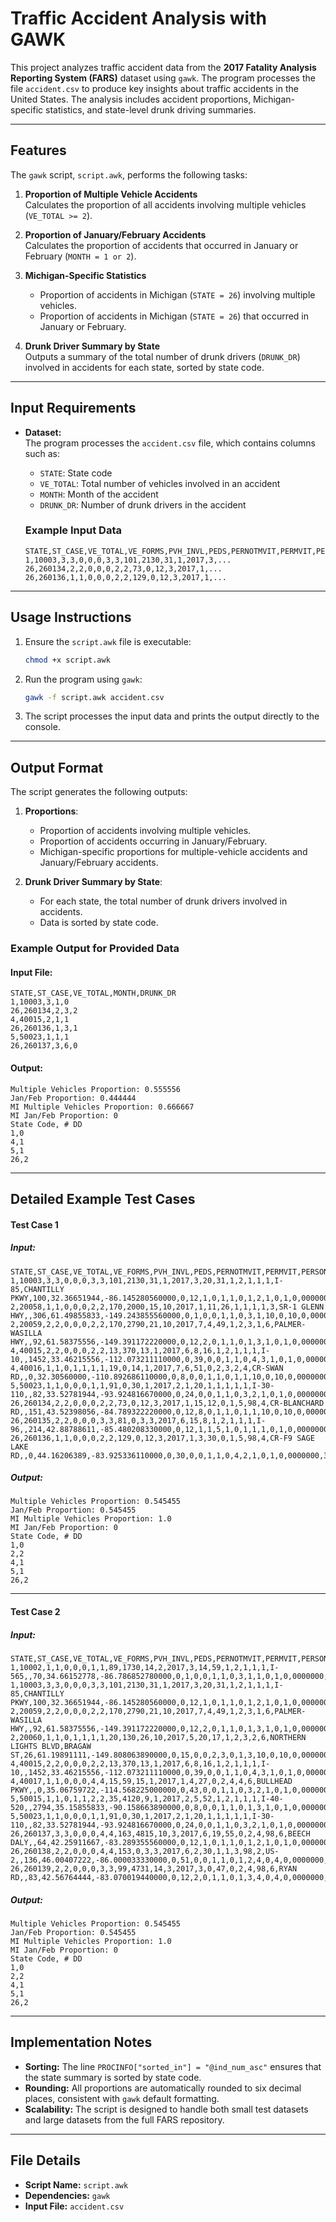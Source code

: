 # Traffic Accident Analysis with GAWK

This project analyzes traffic accident data from the **2017 Fatality Analysis Reporting System (FARS)** dataset using `gawk`. The program processes the file `accident.csv` to produce key insights about traffic accidents in the United States. The analysis includes accident proportions, Michigan-specific statistics, and state-level drunk driving summaries.

---

## Features

The `gawk` script, `script.awk`, performs the following tasks:

1. **Proportion of Multiple Vehicle Accidents**  
   Calculates the proportion of all accidents involving multiple vehicles (`VE_TOTAL >= 2`).

2. **Proportion of January/February Accidents**  
   Calculates the proportion of accidents that occurred in January or February (`MONTH = 1 or 2`).

3. **Michigan-Specific Statistics**  
   - Proportion of accidents in Michigan (`STATE = 26`) involving multiple vehicles.  
   - Proportion of accidents in Michigan (`STATE = 26`) that occurred in January or February.

4. **Drunk Driver Summary by State**  
   Outputs a summary of the total number of drunk drivers (`DRUNK_DR`) involved in accidents for each state, sorted by state code.

---

## Input Requirements

- **Dataset:**  
  The program processes the `accident.csv` file, which contains columns such as:  
  - `STATE`: State code  
  - `VE_TOTAL`: Total number of vehicles involved in an accident  
  - `MONTH`: Month of the accident  
  - `DRUNK_DR`: Number of drunk drivers in the accident  

  ### Example Input Data
  ```csv
  STATE,ST_CASE,VE_TOTAL,VE_FORMS,PVH_INVL,PEDS,PERNOTMVIT,PERMVIT,PERSONS,COUNTY,CITY,DAY,MONTH,YEAR,DAY_WEEK,...
  1,10003,3,3,0,0,0,3,3,101,2130,31,1,2017,3,...
  26,260134,2,2,0,0,0,2,2,73,0,12,3,2017,1,...
  26,260136,1,1,0,0,0,2,2,129,0,12,3,2017,1,...
  ```

---

## Usage Instructions

1. Ensure the `script.awk` file is executable:
   ```bash
   chmod +x script.awk
   ```

2. Run the program using `gawk`:
   ```bash
   gawk -f script.awk accident.csv
   ```

3. The script processes the input data and prints the output directly to the console.

---

## Output Format

The script generates the following outputs:

1. **Proportions**:
   - Proportion of accidents involving multiple vehicles.  
   - Proportion of accidents occurring in January/February.  
   - Michigan-specific proportions for multiple-vehicle accidents and January/February accidents.

2. **Drunk Driver Summary by State**:
   - For each state, the total number of drunk drivers involved in accidents.  
   - Data is sorted by state code.

### Example Output for Provided Data

#### Input File:
```csv
STATE,ST_CASE,VE_TOTAL,MONTH,DRUNK_DR
1,10003,3,1,0
26,260134,2,3,2
4,40015,2,1,1
26,260136,1,3,1
5,50023,1,1,1
26,260137,3,6,0
```

#### Output:
```
Multiple Vehicles Proportion: 0.555556
Jan/Feb Proportion: 0.444444
MI Multiple Vehicles Proportion: 0.666667
MI Jan/Feb Proportion: 0
State Code, # DD
1,0
4,1
5,1
26,2
```

---

## Detailed Example Test Cases

#### Test Case 1

##### Input:
```csv
STATE,ST_CASE,VE_TOTAL,VE_FORMS,PVH_INVL,PEDS,PERNOTMVIT,PERMVIT,PERSONS,COUNTY,CITY,DAY,MONTH,YEAR,DAY_WEEK,HOUR,MINUTE,NHS,RUR_URB,FUNC_SYS,RD_OWNER,ROUTE,TWAY_ID,TWAY_ID2,MILEPT,LATITUDE,LONGITUD,SP_JUR,HARM_EV,MAN_COLL,RELJCT1,RELJCT2,TYP_INT,WRK_ZONE,REL_ROAD,LGT_COND,WEATHER1,WEATHER2,WEATHER,SCH_BUS,RAIL,NOT_HOUR,NOT_MIN,ARR_HOUR,ARR_MIN,HOSP_HR,HOSP_MN,CF1,CF2,CF3,FATALS,DRUNK_DR
1,10003,3,3,0,0,0,3,3,101,2130,31,1,2017,3,20,31,1,2,1,1,1,I-85,CHANTILLY PKWY,100,32.36651944,-86.145280560000,0,12,1,0,1,1,0,1,2,1,0,1,0,0000000,99,99,99,99,88,88,0,0,0,1,0
2,20058,1,1,0,0,0,2,2,170,2000,15,10,2017,1,11,26,1,1,1,1,3,SR-1 GLENN HWY,,306,61.49855833,-149.243855560000,0,1,0,0,1,1,0,3,1,10,0,10,0,0000000,11,27,11,38,11,57,0,0,0,1,1
2,20059,2,2,0,0,0,2,2,170,2790,21,10,2017,7,4,49,1,2,3,1,6,PALMER-WASILLA HWY,,92,61.58375556,-149.391172220000,0,12,2,0,1,1,0,1,3,1,0,1,0,0000000,4,53,4,55,5,11,0,0,0,1,2
4,40015,2,2,0,0,0,2,2,13,370,13,1,2017,6,8,16,1,2,1,1,1,I-10,,1452,33.46215556,-112.073211110000,0,39,0,0,1,1,0,4,3,1,0,1,0,0000000,8,25,8,34,8,48,0,0,0,1,1
4,40016,1,1,0,1,1,1,1,19,0,14,1,2017,7,6,51,0,2,3,2,4,CR-SWAN RD,,0,32.30560000,-110.892686110000,0,8,0,0,1,1,0,1,1,10,0,10,0,0000000,6,51,6,57,88,88,0,0,0,1,0
5,50023,1,1,0,0,0,1,1,91,0,30,1,2017,2,1,20,1,1,1,1,1,I-30-110,,82,33.52781944,-93.924816670000,0,24,0,0,1,1,0,3,2,1,0,1,0,0000000,1,32,1,45,88,88,0,0,0,1,1
26,260134,2,2,0,0,0,2,2,73,0,12,3,2017,1,15,12,0,1,5,98,4,CR-BLANCHARD RD,,151,43.52398056,-84.789322220000,0,12,8,0,1,1,0,1,1,10,0,10,0,0000000,15,13,15,22,88,88,22,0,0,1,1
26,260135,2,2,0,0,0,3,3,81,0,3,3,2017,6,15,8,1,2,1,1,1,I-96,,214,42.88788611,-85.480208330000,0,12,1,1,5,1,0,1,1,1,0,1,0,0000000,99,99,99,99,88,88,0,0,0,1,0
26,260136,1,1,0,0,0,2,2,129,0,12,3,2017,1,3,30,0,1,5,98,4,CR-F9 SAGE LAKE RD,,0,44.16206389,-83.925336110000,0,30,0,0,1,1,0,4,2,1,0,1,0,0000000,3,35,3,46,99,99,0,0,0,1,1
```

##### Output:
```
Multiple Vehicles Proportion: 0.545455
Jan/Feb Proportion: 0.545455
MI Multiple Vehicles Proportion: 1.0
MI Jan/Feb Proportion: 0
State Code, # DD
1,0
2,2
4,1
5,1
26,2
```

---

#### Test Case 2

##### Input:
```csv
STATE,ST_CASE,VE_TOTAL,VE_FORMS,PVH_INVL,PEDS,PERNOTMVIT,PERMVIT,PERSONS,COUNTY,CITY,DAY,MONTH,YEAR,DAY_WEEK,HOUR,MINUTE,NHS,RUR_URB,FUNC_SYS,RD_OWNER,ROUTE,TWAY_ID,TWAY_ID2,MILEPT,LATITUDE,LONGITUD,SP_JUR,HARM_EV,MAN_COLL,RELJCT1,RELJCT2,TYP_INT,WRK_ZONE,REL_ROAD,LGT_COND,WEATHER1,WEATHER2,WEATHER,SCH_BUS,RAIL,NOT_HOUR,NOT_MIN,ARR_HOUR,ARR_MIN,HOSP_HR,HOSP_MN,CF1,CF2,CF3,FATALS,DRUNK_DR
1,10002,1,1,0,0,0,1,1,89,1730,14,2,2017,3,14,59,1,2,1,1,1,I-565,,70,34.66152778,-86.786852780000,0,1,0,0,1,1,0,3,1,1,0,1,0,0000000,15,0,15,9,88,88,0,0,0,1,0
1,10003,3,3,0,0,0,3,3,101,2130,31,1,2017,3,20,31,1,2,1,1,1,I-85,CHANTILLY PKWY,100,32.36651944,-86.145280560000,0,12,1,0,1,1,0,1,2,1,0,1,0,0000000,99,99,99,99,88,88,0,0,0,1,0
2,20059,2,2,0,0,0,2,2,170,2790,21,10,2017,7,4,49,1,2,3,1,6,PALMER-WASILLA HWY,,92,61.58375556,-149.391172220000,0,12,2,0,1,1,0,1,3,1,0,1,0,0000000,4,53,4,55,5,11,0,0,0,1,2
2,20060,1,1,0,1,1,1,1,20,130,26,10,2017,5,20,17,1,2,3,2,6,NORTHERN LIGHTS BLVD,BRAGAW ST,26,61.19891111,-149.808063890000,0,15,0,0,2,3,0,1,3,10,0,10,0,0000000,20,17,20,21,20,29,0,0,0,1,0
4,40015,2,2,0,0,0,2,2,13,370,13,1,2017,6,8,16,1,2,1,1,1,I-10,,1452,33.46215556,-112.073211110000,0,39,0,0,1,1,0,4,3,1,0,1,0,0000000,8,25,8,34,8,48,0,0,0,1,1
4,40017,1,1,0,0,0,4,4,15,59,15,1,2017,1,4,27,0,2,4,4,6,BULLHEAD PKWY,,0,35.06759722,-114.568225000000,0,43,0,0,1,1,0,3,2,1,0,1,0,0000000,4,27,4,39,99,99,0,0,0,2,1
5,50015,1,1,0,1,1,2,2,35,4120,9,1,2017,2,5,52,1,2,1,1,1,I-40-520,,2794,35.15855833,-90.158663890000,0,8,0,0,1,1,0,1,3,1,0,1,0,0000000,88,88,88,88,88,88,0,0,0,1,0
5,50023,1,1,0,0,0,1,1,91,0,30,1,2017,2,1,20,1,1,1,1,1,I-30-110,,82,33.52781944,-93.924816670000,0,24,0,0,1,1,0,3,2,1,0,1,0,0000000,1,32,1,45,88,88,0,0,0,1,1
26,260137,3,3,0,0,0,4,4,163,4815,10,3,2017,6,19,55,0,2,4,98,6,BEECH DALY,,64,42.25911667,-83.289355560000,0,12,1,0,1,1,0,1,2,1,0,1,0,0000000,19,55,20,0,99,99,0,0,0,1,1
26,260138,2,2,0,0,0,4,4,153,0,3,3,2017,6,2,30,1,1,3,98,2,US-2,,136,46.00407222,-86.000033330000,0,51,0,0,1,1,0,1,2,4,0,4,0,0000000,99,99,99,99,99,99,99,99,99,1,0
26,260139,2,2,0,0,0,3,3,99,4731,14,3,2017,3,0,47,0,2,4,98,6,RYAN RD,,83,42.56764444,-83.070019440000,0,12,2,0,1,1,0,1,3,4,0,4,0,0000000,0,48,0,55,99,99,0,0,0,1,1
```

##### Output:
```
Multiple Vehicles Proportion: 0.545455
Jan/Feb Proportion: 0.545455
MI Multiple Vehicles Proportion: 1.0
MI Jan/Feb Proportion: 0
State Code, # DD
1,0
2,2
4,1
5,1
26,2
```

---

## Implementation Notes

- **Sorting:** The line `PROCINFO["sorted_in"] = "@ind_num_asc"` ensures that the state summary is sorted by state code.  
- **Rounding:** All proportions are automatically rounded to six decimal places, consistent with `gawk` default formatting.
- **Scalability:** The script is designed to handle both small test datasets and large datasets from the full FARS repository.

---

## File Details

- **Script Name:** `script.awk`  
- **Dependencies:** `gawk`  
- **Input File:** `accident.csv`  
